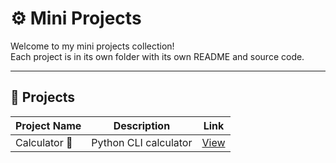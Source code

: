 # ⚙️ Mini Projects

Welcome to my mini projects collection!  
Each project is in its own folder with its own README and source code.

---

## 📁 Projects

| Project Name | Description | Link |
|--------------|-------------|------|
| Calculator 🧮 | Python CLI calculator | [View](./calculator) |
